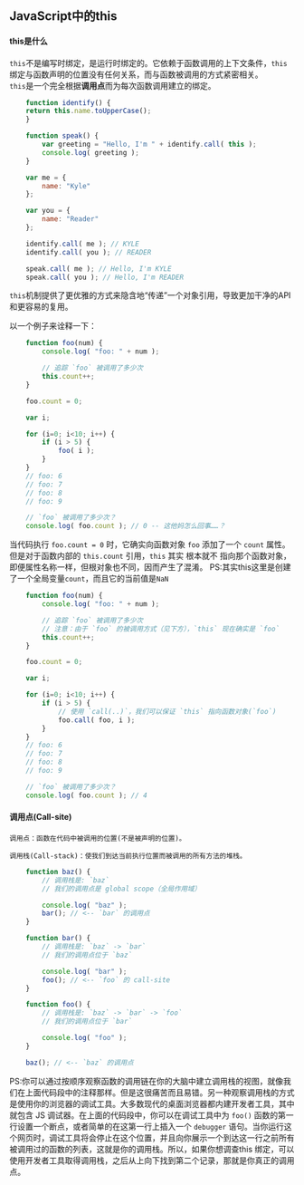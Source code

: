 ## JavaScript中的this

#### this是什么

`this`不是编写时绑定，是运行时绑定的。它依赖于函数调用的上下文条件，`this`绑定与函数声明的位置没有任何关系，而与函数被调用的方式紧密相关。  
`this`是一个完全根据**调用点**而为每次函数调用建立的绑定。

```JavaScript
    function identify() {
	return this.name.toUpperCase();
    }

    function speak() {
	    var greeting = "Hello, I'm " + identify.call( this );
	    console.log( greeting );
    }

    var me = {
	    name: "Kyle"
    };

    var you = {
	    name: "Reader"
    };

    identify.call( me ); // KYLE
    identify.call( you ); // READER

    speak.call( me ); // Hello, I'm KYLE
    speak.call( you ); // Hello, I'm READER
```

`this`机制提供了更优雅的方式来隐含地“传递”一个对象引用，导致更加干净的API和更容易的复用。

以一个例子来诠释一下：

```JavaScript
    function foo(num) {
	    console.log( "foo: " + num );

	    // 追踪 `foo` 被调用了多少次
	    this.count++;
    }

    foo.count = 0;

    var i;

    for (i=0; i<10; i++) {
	    if (i > 5) {
		    foo( i );
	    }
    }
    // foo: 6
    // foo: 7
    // foo: 8
    // foo: 9

    // `foo` 被调用了多少次？
    console.log( foo.count ); // 0 -- 这他妈怎么回事……？
```

当代码执行 `foo.count = 0` 时，它确实向函数对象 `foo` 添加了一个 `count` 属性。但是对于函数内部的 `this.count` 引用，`this` 其实 根本就不 指向那个函数对象，即便属性名称一样，但根对象也不同，因而产生了混淆。
PS:其实this这里是创建了一个全局变量`count`，而且它的当前值是`NaN`

```JavaScript
    function foo(num) {
	    console.log( "foo: " + num );

	    // 追踪 `foo` 被调用了多少次
	    // 注意：由于 `foo` 的被调用方式（见下方），`this` 现在确实是 `foo`
	    this.count++;
    }

    foo.count = 0;

    var i;

    for (i=0; i<10; i++) {
	    if (i > 5) {
		    // 使用 `call(..)`，我们可以保证 `this` 指向函数对象(`foo`)
		    foo.call( foo, i );
	    }
    }
    // foo: 6
    // foo: 7
    // foo: 8
    // foo: 9

    // `foo` 被调用了多少次？
    console.log( foo.count ); // 4
```

#### 调用点(Call-site)
    调用点：函数在代码中被调用的位置(不是被声明的位置)。  

    调用栈(Call-stack)：使我们到达当前执行位置而被调用的所有方法的堆栈。  

```JavaScript
    function baz() {
        // 调用栈是: `baz`
        // 我们的调用点是 global scope（全局作用域）

        console.log( "baz" );
        bar(); // <-- `bar` 的调用点
    }

    function bar() {
        // 调用栈是: `baz` -> `bar`
        // 我们的调用点位于 `baz`

        console.log( "bar" );
        foo(); // <-- `foo` 的 call-site
    }

    function foo() {
        // 调用栈是: `baz` -> `bar` -> `foo`
        // 我们的调用点位于 `bar`

        console.log( "foo" );
    }

    baz(); // <-- `baz` 的调用点
```

PS:你可以通过按顺序观察函数的调用链在你的大脑中建立调用栈的视图，就像我们在上面代码段中的注释那样。但是这很痛苦而且易错。另一种观察调用栈的方式是使用你的浏览器的调试工具。大多数现代的桌面浏览器都内建开发者工具，其中就包含 JS 调试器。在上面的代码段中，你可以在调试工具中为 `foo()` 函数的第一行设置一个断点，或者简单的在这第一行上插入一个 `debugger` 语句。当你运行这个网页时，调试工具将会停止在这个位置，并且向你展示一个到达这一行之前所有被调用过的函数的列表，这就是你的调用栈。所以，如果你想调查this 绑定，可以使用开发者工具取得调用栈，之后从上向下找到第二个记录，那就是你真正的调用点。

